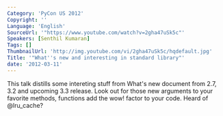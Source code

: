 ```yaml
---
Category: 'PyCon US 2012'
Copyright: ''
Language: 'English'
SourceUrl: '"https://www.youtube.com/watch?v=2gha47uSk5c"'
Speakers: [Senthil Kumaran]
Tags: []
ThumbnailUrl: 'http://img.youtube.com/vi/2gha47uSk5c/hqdefault.jpg'
Title: '"What''s new and interesting in standard library"'
date: '2012-03-11'
---
```

This talk distills some intereting stuff from What's new document from 2.7,
3.2 and upcoming 3.3 release. Look out for those new arguments to your
favorite methods, functions add the wow! factor to your code. Heard of
@lru_cache?

